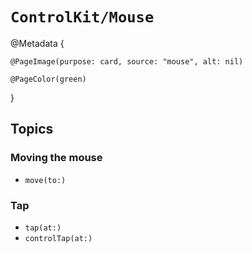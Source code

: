 
# ``ControlKit/Mouse``

@Metadata {
    
    @PageImage(purpose: card, source: "mouse", alt: nil)
    
    @PageColor(green)
    
}

## Topics

### Moving the mouse

- ``move(to:)``

### Tap

- ``tap(at:)``
- ``controlTap(at:)``
